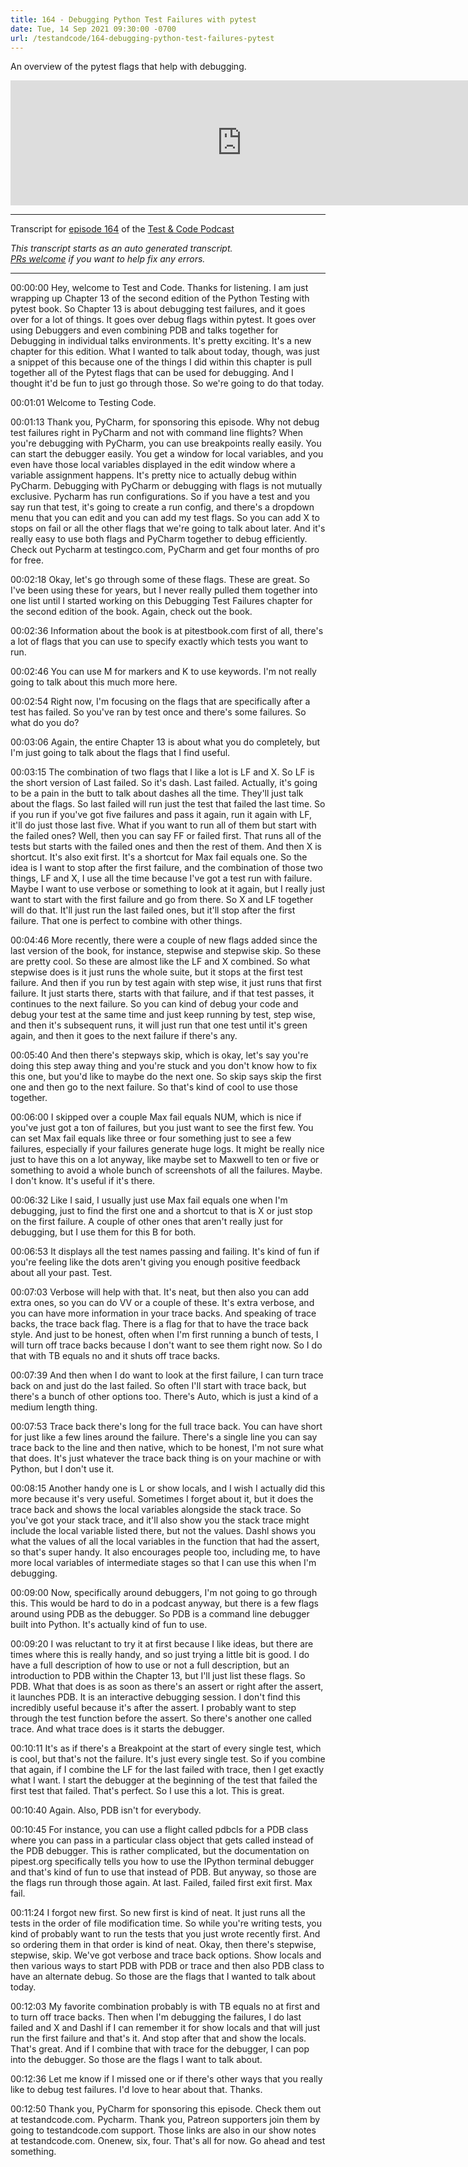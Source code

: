 ```yaml
---
title: 164 - Debugging Python Test Failures with pytest
date: Tue, 14 Sep 2021 09:30:00 -0700
url: /testandcode/164-debugging-python-test-failures-pytest
---
```


An overview of the pytest flags that help with debugging.

<iframe src="https://fireside.fm/player/v2/DOAjrBV2+nhNo0qy0" width="740" height="200" frameborder="0" scrolling="no">
</iframe>

---
Transcript for [episode 164](https://testandcode.com/164)
of the [Test & Code Podcast](https://testandcode.com/)

<em>This transcript starts as an auto generated transcript.</em><br/>
<em>[PRs welcome](https://github.com/okken/testandcode_transcripts) if you want to help fix any errors.</em><br/>

<!-- 
For people reading this on GitHub, the final page will be displayed at https://pythontest.com/testandcode
-->

---

00:00:00 Hey, welcome to Test and Code. Thanks for listening. I am just wrapping up Chapter 13 of the second edition of the Python Testing with pytest book. So Chapter 13 is about debugging test failures, and it goes over for a lot of things. It goes over debug flags within pytest. It goes over using Debuggers and even combining PDB and talks together for Debugging in individual talks environments. It's pretty exciting. It's a new chapter for this edition. What I wanted to talk about today, though, was just a snippet of this because one of the things I did within this chapter is pull together all of the Pytest flags that can be used for debugging. And I thought it'd be fun to just go through those. So we're going to do that today.

00:01:01 Welcome to Testing Code.

00:01:13 Thank you, PyCharm, for sponsoring this episode. Why not debug test failures right in PyCharm and not with command line flights? When you're debugging with PyCharm, you can use breakpoints really easily. You can start the debugger easily. You get a window for local variables, and you even have those local variables displayed in the edit window where a variable assignment happens. It's pretty nice to actually debug within PyCharm. Debugging with PyCharm or debugging with flags is not mutually exclusive. Pycharm has run configurations. So if you have a test and you say run that test, it's going to create a run config, and there's a dropdown menu that you can edit and you can add my test flags. So you can add X to stops on fail or all the other flags that we're going to talk about later. And it's really easy to use both flags and PyCharm together to debug efficiently. Check out Pycharm at testingco.com, PyCharm and get four months of pro for free.

00:02:18 Okay, let's go through some of these flags. These are great. So I've been using these for years, but I never really pulled them together into one list until I started working on this Debugging Test Failures chapter for the second edition of the book. Again, check out the book.

00:02:36 Information about the book is at pitestbook.com first of all, there's a lot of flags that you can use to specify exactly which tests you want to run.

00:02:46 You can use M for markers and K to use keywords. I'm not really going to talk about this much more here.

00:02:54 Right now, I'm focusing on the flags that are specifically after a test has failed. So you've ran by test once and there's some failures. So what do you do?

00:03:06 Again, the entire Chapter 13 is about what you do completely, but I'm just going to talk about the flags that I find useful.

00:03:15 The combination of two flags that I like a lot is LF and X. So LF is the short version of Last failed. So it's dash. Last failed. Actually, it's going to be a pain in the butt to talk about dashes all the time. They'll just talk about the flags. So last failed will run just the test that failed the last time. So if you run if you've got five failures and pass it again, run it again with LF, it'll do just those last five. What if you want to run all of them but start with the failed ones? Well, then you can say FF or failed first. That runs all of the tests but starts with the failed ones and then the rest of them. And then X is shortcut. It's also exit first. It's a shortcut for Max fail equals one. So the idea is I want to stop after the first failure, and the combination of those two things, LF and X, I use all the time because I've got a test run with failure. Maybe I want to use verbose or something to look at it again, but I really just want to start with the first failure and go from there. So X and LF together will do that. It'll just run the last failed ones, but it'll stop after the first failure. That one is perfect to combine with other things.

00:04:46 More recently, there were a couple of new flags added since the last version of the book, for instance, stepwise and stepwise skip. So these are pretty cool. So these are almost like the LF and X combined. So what stepwise does is it just runs the whole suite, but it stops at the first test failure. And then if you run by test again with step wise, it just runs that first failure. It just starts there, starts with that failure, and if that test passes, it continues to the next failure. So you can kind of debug your code and debug your test at the same time and just keep running by test, step wise, and then it's subsequent runs, it will just run that one test until it's green again, and then it goes to the next failure if there's any.

00:05:40 And then there's stepways skip, which is okay, let's say you're doing this step away thing and you're stuck and you don't know how to fix this one, but you'd like to maybe do the next one. So skip says skip the first one and then go to the next failure. So that's kind of cool to use those together.

00:06:00 I skipped over a couple Max fail equals NUM, which is nice if you've just got a ton of failures, but you just want to see the first few. You can set Max fail equals like three or four something just to see a few failures, especially if your failures generate huge logs. It might be really nice just to have this on a lot anyway, like maybe set to Maxwell to ten or five or something to avoid a whole bunch of screenshots of all the failures. Maybe. I don't know. It's useful if it's there.

00:06:32 Like I said, I usually just use Max fail equals one when I'm debugging, just to find the first one and a shortcut to that is X or just stop on the first failure. A couple of other ones that aren't really just for debugging, but I use them for this B for both.

00:06:53 It displays all the test names passing and failing. It's kind of fun if you're feeling like the dots aren't giving you enough positive feedback about all your past. Test.

00:07:03 Verbose will help with that. It's neat, but then also you can add extra ones, so you can do VV or a couple of these. It's extra verbose, and you can have more information in your trace backs. And speaking of trace backs, the trace back flag. There is a flag for that to have the trace back style. And just to be honest, often when I'm first running a bunch of tests, I will turn off trace backs because I don't want to see them right now. So I do that with TB equals no and it shuts off trace backs.

00:07:39 And then when I do want to look at the first failure, I can turn trace back on and just do the last failed. So often I'll start with trace back, but there's a bunch of other options too. There's Auto, which is just a kind of a medium length thing.

00:07:53 Trace back there's long for the full trace back. You can have short for just like a few lines around the failure. There's a single line you can say trace back to the line and then native, which to be honest, I'm not sure what that does. It's just whatever the trace back thing is on your machine or with Python, but I don't use it.

00:08:15 Another handy one is L or show locals, and I wish I actually did this more because it's very useful. Sometimes I forget about it, but it does the trace back and shows the local variables alongside the stack trace. So you've got your stack trace, and it'll also show you the stack trace might include the local variable listed there, but not the values. Dashl shows you what the values of all the local variables in the function that had the assert, so that's super handy. It also encourages people too, including me, to have more local variables of intermediate stages so that I can use this when I'm debugging.

00:09:00 Now, specifically around debuggers, I'm not going to go through this. This would be hard to do in a podcast anyway, but there is a few flags around using PDB as the debugger. So PDB is a command line debugger built into Python. It's actually kind of fun to use.

00:09:20 I was reluctant to try it at first because I like ideas, but there are times where this is really handy, and so just trying a little bit is good. I do have a full description of how to use or not a full description, but an introduction to PDB within the Chapter 13, but I'll just list these flags. So PDB. What that does is as soon as there's an assert or right after the assert, it launches PDB. It is an interactive debugging session. I don't find this incredibly useful because it's after the assert. I probably want to step through the test function before the assert. So there's another one called trace. And what trace does is it starts the debugger.

00:10:11 It's as if there's a Breakpoint at the start of every single test, which is cool, but that's not the failure. It's just every single test. So if you combine that again, if I combine the LF for the last failed with trace, then I get exactly what I want. I start the debugger at the beginning of the test that failed the first test that failed. That's perfect. So I use this a lot. This is great.

00:10:40 Again. Also, PDB isn't for everybody.

00:10:45 For instance, you can use a flight called pdbcls for a PDB class where you can pass in a particular class object that gets called instead of the PDB debugger. This is rather complicated, but the documentation on pipest.org specifically tells you how to use the IPython terminal debugger and that's kind of fun to use that instead of PDB. But anyway, so those are the flags run through those again. At last. Failed, failed first exit first. Max fail.

00:11:24 I forgot new first. So new first is kind of neat. It just runs all the tests in the order of file modification time. So while you're writing tests, you kind of probably want to run the tests that you just wrote recently first. And so ordering them in that order is kind of neat. Okay, then there's stepwise, stepwise, skip. We've got verbose and trace back options. Show locals and then various ways to start PDB with PDB or trace and then also PDB class to have an alternate debug. So those are the flags that I wanted to talk about today.

00:12:03 My favorite combination probably is with TB equals no at first and to turn off trace backs. Then when I'm debugging the failures, I do last failed and X and Dashl if I can remember it for show locals and that will just run the first failure and that's it. And stop after that and show the locals. That's great. And if I combine that with trace for the debugger, I can pop into the debugger. So those are the flags I want to talk about.

00:12:36 Let me know if I missed one or if there's other ways that you really like to debug test failures. I'd love to hear about that. Thanks.

00:12:50 Thank you, PyCharm for sponsoring this episode. Check them out at testandcode.com. Pycharm. Thank you, Patreon supporters join them by going to testandcode.com support. Those links are also in our show notes at testandcode.com. Onenew, six, four. That's all for now. Go ahead and test something.